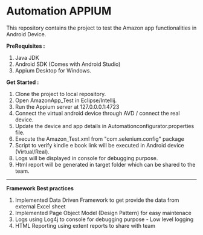 # Automation APPIUM
This repository contains the project to test the Amazon app functionalities in Android Device.<br>

<B>PreRequisites : </B><br>
1. Java JDK<Br>
2. Android SDK (Comes with Android Studio)<Br>
3. Appium Desktop for Windows.


<B> Get Started :</B><br>
1. Clone the project to local repository.<Br>
2. Open AmazonApp_Test in Eclipse/Intellij.<Br>
3. Run the Appium server at 127.0.0.0.1:4723<Br>
4. Connect the virtual android device through AVD / connect the real device.<Br>
5. Update the device and app details in Automationconfigurator.properties file.<Br>
6. Execute the Amazon_Test.xml from "com.selenium.config" package <Br>
7. Script to verify kindle e book link will be executed in Android device (Virtual/Real). <Br>
8. Logs will be displayed in console for debugging purpose.<Br>
9. Html report will be generated in target folder which can be shared to the team.<Br>
 ***
  
  <B> Framework Best practices </B>
  1. Implemented Data Driven Framework to get provide the data from external Excel sheet
  2. Implemented Page Object Model (Design Pattern) for easy maintenace <br>
  3. Logs using Log4j to console for debugging purpose - Low level logging <br>
  4. HTML Reporting using extent reports to share with team<br>

